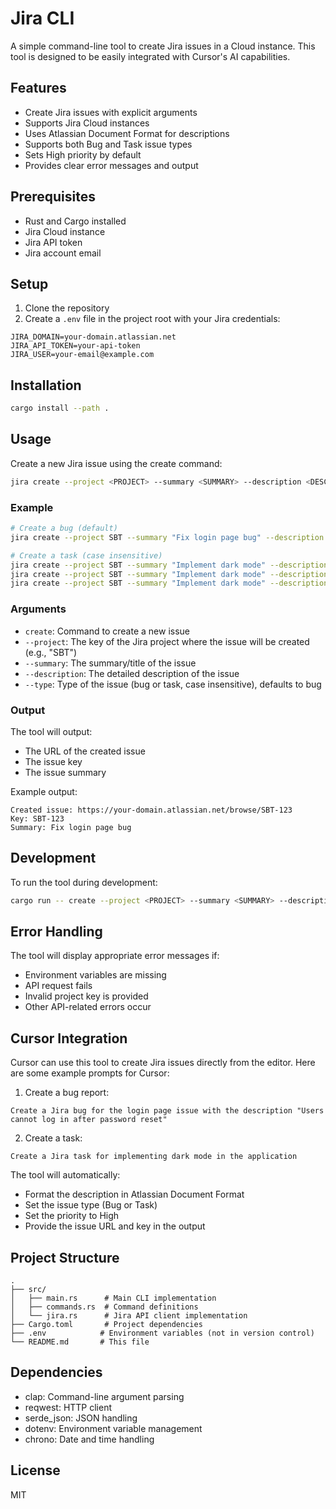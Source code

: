# Jira CLI

A simple command-line tool to create Jira issues in a Cloud instance. This tool is designed to be easily integrated with Cursor's AI capabilities.

## Features

- Create Jira issues with explicit arguments
- Supports Jira Cloud instances
- Uses Atlassian Document Format for descriptions
- Supports both Bug and Task issue types
- Sets High priority by default
- Provides clear error messages and output

## Prerequisites

- Rust and Cargo installed
- Jira Cloud instance
- Jira API token
- Jira account email

## Setup

1. Clone the repository
2. Create a `.env` file in the project root with your Jira credentials:
```env
JIRA_DOMAIN=your-domain.atlassian.net
JIRA_API_TOKEN=your-api-token
JIRA_USER=your-email@example.com
```

## Installation

```bash
cargo install --path .
```

## Usage

Create a new Jira issue using the create command:

```bash
jira create --project <PROJECT> --summary <SUMMARY> --description <DESCRIPTION> [--issue-type <TYPE>]
```

### Example

```bash
# Create a bug (default)
jira create --project SBT --summary "Fix login page bug" --description "The login page is not working properly"

# Create a task (case insensitive)
jira create --project SBT --summary "Implement dark mode" --description "Add dark mode support"
jira create --project SBT --summary "Implement dark mode" --description "Add dark mode support"
jira create --project SBT --summary "Implement dark mode" --description "Add dark mode support"
```

### Arguments

- `create`: Command to create a new issue
- `--project`: The key of the Jira project where the issue will be created (e.g., "SBT")
- `--summary`: The summary/title of the issue
- `--description`: The detailed description of the issue
- `--type`: Type of the issue (bug or task, case insensitive), defaults to bug

### Output

The tool will output:
- The URL of the created issue
- The issue key
- The issue summary

Example output:
```
Created issue: https://your-domain.atlassian.net/browse/SBT-123
Key: SBT-123
Summary: Fix login page bug
```

## Development

To run the tool during development:

```bash
cargo run -- create --project <PROJECT> --summary <SUMMARY> --description <DESCRIPTION> [--issue-type <TYPE>]
```

## Error Handling

The tool will display appropriate error messages if:
- Environment variables are missing
- API request fails
- Invalid project key is provided
- Other API-related errors occur

## Cursor Integration

Cursor can use this tool to create Jira issues directly from the editor. Here are some example prompts for Cursor:

1. Create a bug report:
```
Create a Jira bug for the login page issue with the description "Users cannot log in after password reset"
```

2. Create a task:
```
Create a Jira task for implementing dark mode in the application
```

The tool will automatically:
- Format the description in Atlassian Document Format
- Set the issue type (Bug or Task)
- Set the priority to High
- Provide the issue URL and key in the output

## Project Structure

```
.
├── src/
│   ├── main.rs      # Main CLI implementation
│   ├── commands.rs  # Command definitions
│   └── jira.rs      # Jira API client implementation
├── Cargo.toml       # Project dependencies
├── .env            # Environment variables (not in version control)
└── README.md       # This file
```

## Dependencies

- clap: Command-line argument parsing
- reqwest: HTTP client
- serde_json: JSON handling
- dotenv: Environment variable management
- chrono: Date and time handling

## License

MIT
